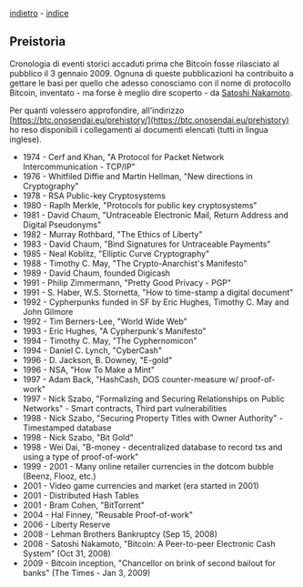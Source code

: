 [indietro](cosa.md) - [indice](README.md)

## Preistoria
Cronologia di eventi storici accaduti prima che Bitcoin fosse rilasciato al pubblico il 3 gennaio 2009.
Ognuna di queste pubblicazioni ha contribuito a gettare le basi per quello che adesso conosciamo con il nome di protocollo Bitcoin, inventato - ma forse è meglio dire scoperto - da [Satoshi Nakamoto](sn.md).

Per quanti volessero approfondire, all'indirizzo [https://btc.onosendai.eu/prehistory/](https://btc.onosendai.eu/prehistory) ho reso disponibili i collegamenti ai documenti elencati (tutti in lingua inglese).

* 1974 - Cerf and Khan, "A Protocol for Packet Network Intercommunication - TCP/IP"
* 1976 - Whitfiled Diffie and Martin Hellman, "New directions in Cryptography"
* 1978 - RSA Public-key Cryptosystems
* 1980 - Raplh Merkle, "Protocols for public key cryptosystems"
* 1981 - David Chaum, "Untraceable Electronic Mail, Return Address and Digital Pseudonyms"
* 1982 - Murray Rothbard, "The Ethics of Liberty"
* 1983 - David Chaum, "Bind Signatures for Untraceable Payments"
* 1985 - Neal Koblitz, "Elliptic Curve Cryptography"
* 1988 - Timothy C. May, "The Crypto-Anarchist's Manifesto"
* 1989 - David Chaum, founded Digicash
* 1991 - Philip Zimmermann, "Pretty Good Privacy - PGP"
* 1991 - S. Haber, W.S. Stornetta, "How to time-stamp a digital document"
* 1992 - Cypherpunks funded in SF by Eric Hughes, Timothy C. May and John Gilmore
* 1992 - Tim Berners-Lee, "World Wide Web"
* 1993 - Eric Hughes, "A Cypherpunk's Manifesto"
* 1994 - Timothy C. May, "The Cyphernomicon"
* 1994 - Daniel C. Lynch, "CyberCash"
* 1996 - D. Jackson, B. Downey, "E-gold"
* 1996 - NSA, "How To Make a Mint"
* 1997 - Adam Back, "HashCash, DOS counter-measure w/ proof-of-work"
* 1997 - Nick Szabo, "Formalizing and Securing Relationships on Public Networks" - Smart contracts, Third part vulnerabilities
* 1998 - Nick Szabo, "Securing Property Titles with Owner Authority" - Timestamped database
* 1998 - Nick Szabo, "Bit Gold"
* 1998 - Wei Dai, "B-money - decentralized database to record txs and using a type of proof-of-work"
* 1999 - 2001 - Many online retailer currencies in the dotcom bubble (Beenz, Flooz, etc.)
* 2001 - Video game currencies and market (era started in 2001)
* 2001 - Distributed Hash Tables
* 2001 - Bram Cohen, "BitTorrent"
* 2004 - Hal Finney, "Reusable Proof-of-work"
* 2006 - Liberty Reserve
* 2008 - Lehman Brothers Bankruptcy (Sep 15, 2008)
* 2008 - Satoshi Nakamoto, "Bitcoin: A Peer-to-peer Electronic Cash System" (Oct 31, 2008)
* 2009 - Bitcoin inception, "Chancellor on brink of second bailout for banks" (The Times - Jan 3, 2009)
